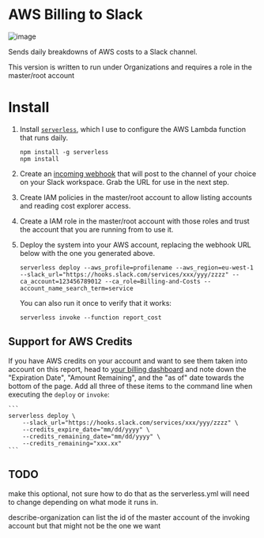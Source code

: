 # AWS Billing to Slack

![image](https://user-images.githubusercontent.com/261584/66362145-3903a200-e947-11e9-91bd-6e40e5919ac4.png)

Sends daily breakdowns of AWS costs to a Slack channel.

This version is written to run under Organizations and requires a role in the master/root account

# Install

1. Install [`serverless`](https://serverless.com/), which I use to configure the AWS Lambda function that runs daily.

    ```
    npm install -g serverless
    npm install
    ```

1. Create an [incoming webhook](https://www.slack.com/apps/new/A0F7XDUAZ) that will post to the channel of your choice on your Slack workspace. Grab the URL for use in the next step.

1. Create IAM policies in the master/root account to allow listing accounts and reading cost explorer access.

1. Create a IAM role in the master/root account with those roles and trust the account that you are running from to use it.

1. Deploy the system into your AWS account, replacing the webhook URL below with the one you generated above.

    ```
    serverless deploy --aws_profile=profilename --aws_region=eu-west-1 --slack_url="https://hooks.slack.com/services/xxx/yyy/zzzz" --ca_account=123456789012 --ca_role=Billing-and-Costs --account_name_search_term=service
    ```

    You can also run it once to verify that it works:

    ```
    serverless invoke --function report_cost
    ```

## Support for AWS Credits

If you have AWS credits on your account and want to see them taken into account on this report, head to [your billing dashboard](https://console.aws.amazon.com/billing/home?#/credits) and note down the "Expiration Date", "Amount Remaining", and the "as of" date towards the bottom of the page. Add all three of these items to the command line when executing the `deploy` or `invoke`:

    ```
    serverless deploy \
        --slack_url="https://hooks.slack.com/services/xxx/yyy/zzzz" \
        --credits_expire_date="mm/dd/yyyy" \
        --credits_remaining_date="mm/dd/yyyy" \
        --credits_remaining="xxx.xx"
    ```

## TODO

make this optional, not sure how to do that as the serverless.yml will need to change depending on what mode it runs in.

describe-organization can list the id of the master account of the invoking account but that might not be the one we want
